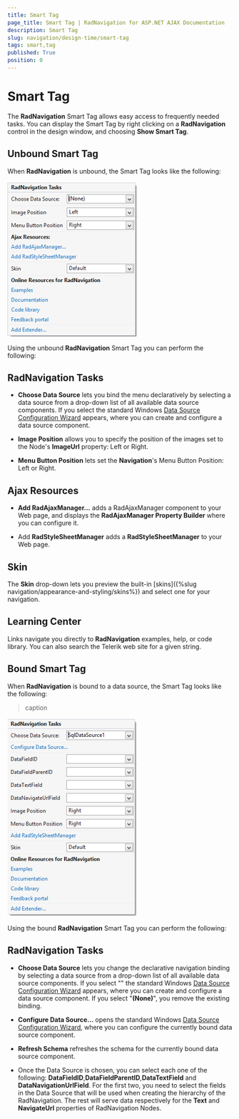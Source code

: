 ```yaml
---
title: Smart Tag
page_title: Smart Tag | RadNavigation for ASP.NET AJAX Documentation
description: Smart Tag
slug: navigation/design-time/smart-tag
tags: smart,tag
published: True
position: 0
---
```


# Smart Tag



The **RadNavigation** Smart Tag allows easy access to frequently needed tasks. You can display the Smart Tag by right clicking on a **RadNavigation** control in the design window, and choosing **Show Smart Tag**.

## Unbound Smart Tag

When **RadNavigation** is unbound, the Smart Tag looks like the following:

![RadNavigation Smart Tag](images/navigation_smarttagonly.png)

Using the unbound **RadNavigation** Smart Tag you can perform the following:

## RadNavigation Tasks

* **Choose Data Source** lets you bind the menu declaratively by selecting a data source from a drop-down list of all available data source components. If you select **<New Data Source...>** the standard Windows [Data Source Configuration Wizard](http://msdn2.microsoft.com/en-us/library/ms247282(VS.80).aspx) appears, where you can create and configure a data source component.

* **Image Position** allows you to specify the position of the images set to the Node's **ImageUrl** property: Left or Right.

* **Menu Button Position** lets set the **Navigation**'s Menu Button Position: Left or Right.

## Ajax Resources

* **Add RadAjaxManager...** adds a RadAjaxManager component to your Web page, and displays the **RadAjaxManager Property Builder** where you can configure it.

* Add **RadStyleSheetManager** adds a **RadStyleSheetManager** to your Web page.

## Skin

The **Skin** drop-down lets you preview the built-in [skins]({%slug navigation/appearance-and-styling/skins%}) and select one for your navigation.

## Learning Center

Links navigate you directly to **RadNavigation** examples, help, or code library. You can also search the Telerik web site for a given string.

## Bound Smart Tag

When **RadNavigation** is bound to a data source, the Smart Tag looks like the following:


>caption 

![RadNavigation Bound Smart Tag](images/navigation_smarttagdatasource.png)

Using the bound **RadNavigation** Smart Tag you can perform the following:

## RadNavigation Tasks

* **Choose Data Source** lets you change the declarative navigation binding by selecting a data source from a drop-down list of all available data source components. If you select "**<New Data Source...>**" the standard Windows [Data Source Configuration Wizard](http://msdn2.microsoft.com/en-us/library/ms247282(VS.80).aspx) appears, where you can create and configure a data source component. If you select "**(None)**", you remove the existing binding.

* **Configure Data Source...** opens the standard Windows [Data Source Configuration Wizard](http://msdn2.microsoft.com/en-us/library/ms247282(VS.80).aspx), where you can configure the currently bound data source component.

* **Refresh Schema** refreshes the schema for the currently bound data source component.

* Once the Data Source is chosen, you can select each one of the following: **DataFieldID**,**DataFieldParentID**,**DataTextField** and **DataNavigationUrlField**. For the first two, you need to select the fields in the Data Source that will be used when creating the hierarchy of the RadNavigation. The rest will serve data respectively for the **Text** and **NavigateUrl** properties of RadNavigation Nodes.
